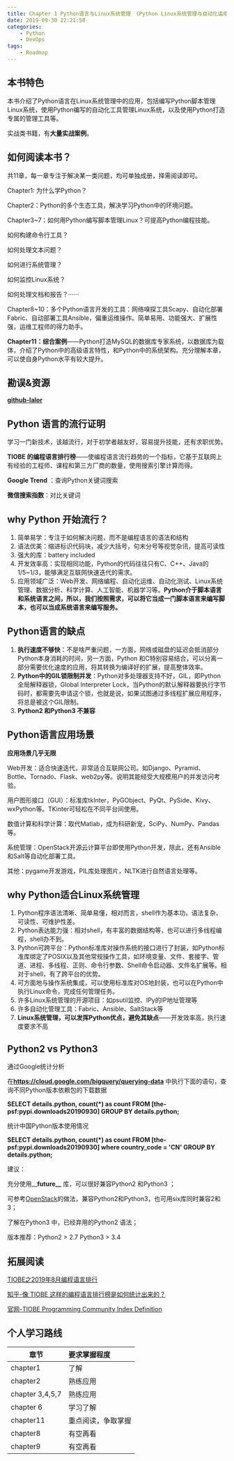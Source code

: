 ```yaml
---
title: Chapter 1 Python语言与Linux系统管理 《Python Linux系统管理与自动化运维》
date: 2019-09-30 22:21:58
categories:
	- Python 
	- DevOps
tags:
	- Roadmap
---
```


## 本书特色

本书介绍了Python语言在Linux系统管理中的应用，包括编写Python脚本管理Linux系统，使用Python编写的自动化工具管理Linux系统，以及使用Python打造专属的管理工具等。

实战类书籍，有**大量实战案例**。

<!--more-->

## 如何阅读本书？

共11章，每一章专注于解决某一类问题，均可单独成册，择需阅读即可。

Chapter1: 为什么学Python？

Chapter2：Python的多个生态工具，解决学习Python中的环境问题。

Chapter3~7：如何用Python编写脚本管理Linux？可提高Python编程技能。

如何构建命令行工具？

如何处理文本问题？

如何进行系统管理？

如何监控Linux系统？

如何处理文档和报告？······

Chapter8~10：多个Python语言开发的工具：网络嗅探工具Scapy、自动化部署Fabric、自动部署工具Ansible，偏重运维操作。简单易用、功能强大、扩展性强，运维工程师的得力助手。

**Chapter11：综合案例**——Python打造MySQL的数据库专家系统，以数据库为载体，介绍了Python中的高级语言特性，和Python中的系统架构。充分理解本章，可以使自身Python水平有较大提升。



## 勘误&资源

**[github-lalor](https://github.com/lalor/python_for_linux_system_administration)**



## Python 语言的流行证明

学习一门新技术，该越流行，对于初学者越友好，容易提升技能，还有求职优势。

**TIOBE 的编程语言排行榜**——使编程语言流行趋势的一个指标，它基于互联网上有经验的工程师、课程和第三方厂商的数量，使用搜索引擎计算而得。

**Google Trend** ：查询Python关键词搜索

**微信搜索指数**：对比关键词



## why Python 开始流行？

1. 简单易学：专注于如何解决问题，而不是编程语言的语法和结构
2. 语法优美：缩进标识代码块，减少大括号，句末分号等视觉杂讯，提高可读性
3. 强大的库：battery included
4. 开发效率高：实现相同功能，Python的代码往往只有C、C++、Java的 1/5~1/3，能够满足互联网快速迭代的需求。
5. 应用领域广泛：Web开发、网络编程、自动化运维、自动化测试、Linux系统管理、数据分析、科学计算、人工智能、机器学习等。**Python介于脚本语言和系统语言之间，所以，我们按照需求，可以将它当成一门脚本语言来编写脚本，也可以当成系统语言来编写服务。**



## Python语言的缺点

1. **执行速度不够快**：不是啥严重问题，一方面，网络或磁盘的延迟会抵消部分Python本身消耗的时间，另一方面，Python 和C特别容易结合，可以分离一部分需要优化速度的应用，将其转换为编译好的扩展，提高整体效率。
2. **Python中的GIL锁限制并发**：Python对多处理器支持不好，GIL，即Python全局解释器锁，Global Interpreter Lock，当Python的默认解释器要执行字节码时，都需要先申请这个锁，也就是说，如果试图通过多线程扩展应用程序，将总是被这个GIL限制。
3. **Python2 和Python3 不兼容**



## Python语言应用场景

**应用场景几乎无限**

Web开发：适合快速迭代，非常适合互联网公司。如Django、Pyramid、Bottle、Tornado、Flask、web2py等。说明其能经受大规模用户的并发访问考验。

用户图形接口（GUI）：标准库tkInter，PyGObject、PyQt、PySide、Kivy、wxPython等。TKinter可轻松在不同平台间使用。

数值计算和科学计算：取代Matlab，成为科研新宠，SciPy、NumPy、Pandas等。

系统管理：OpenStack开源云计算平台即使用Python开发，除此，还有Ansible和Salt等自动化部署工具。

其他：pygame开发游戏，PIL库处理图片，NLTK进行自然语言处理等。



## why Python适合Linux系统管理

1. Python程序语法清晰、简单易懂，相对而言，shell作为基本功，语法复杂、可读性、可维护性差。
2. Python表达能力强：相对shell，有丰富的数据结构等，也可以进行多线程编程，shell办不到。
3. Python可跨平台：Python标准库对操作系统的接口进行了封装，如Python标准库绑定了POSIX以及其他常规操作工具，如环境变量、文件、套接字、管道、进程、多线程、正则、命令行参数、Shell命令启动器、文件名扩展等。相对于shell，有了跨平台的优势。
4. 可方面地与操作系统集成，可以使用标准库对OS地封装，也可以在Python中执行Linux命令，完成任何管理任务。
5. 许多Linux系统管理的开源项目：如psutil监控、IPy的IP地址管理等
6. 许多自动化管理工具：Fabric、Ansible、SaltStack等
7. **Linux系统管理，可以发挥Python优点，避免其缺点**——开发效率高，执行速度要求不高



## Python2 vs Python3

通过Google统计分析

在**https://cloud.google.com/bigquery/querying-data** 中执行下面的语句，查询不同Python版本依赖包的下载数据

**SELECT details.python, count(\*)  as count FROM [the-psf:pypi.downloads20190930] GROUP BY details.python;**

统计中国Python版本使用情况

**SELECT details.python, count(\*)  as count FROM [the-psf:pypi.downloads20190930] where country_code = 'CN' GROUP BY details.python;**

建议：

充分使用\_\___future\_\___  库，可以很好兼容Python2 和Python3 ；

可参考[OpenStack](https://wiki.openstack.org/wiki/Python3)的做法，兼容Python2和Python3，也可用six库同时兼容2和3；

了解在Python3 中，已经弃用的Python2 语法；

版本推荐：Python2 > 2.7    Python3 > 3.4



## 拓展阅读

[TIOBE之2019年8月编程语言排行](https://mp.weixin.qq.com/s?src=11&timestamp=1569855067&ver=1884&signature=JqSmr4FcWkHUOixFmflaJkSN4gTMJePXfLHA9iDDclycxQKhgkIZ84nJLFz3CU-gnvS-EbMtbaLcWUgOFZD4ds5gU55zVm1wRPTQTcns2C32aDN2aoI4qJJlc9Tgu0BW&new=1)

[知乎-像 TIOBE 这样的编程语言排行榜是如何统计出来的？](https://www.zhihu.com/question/20430292)

[官网-TIOBE Programming Community Index Definition](https://www.tiobe.com/tiobe-index/programming-languages-definition/)

 

## 个人学习路线

| 章节            | 要求掌握程度       |
| --------------- | :----------------- |
| chapter1        | 了解               |
| chapter2        | 熟练应用           |
| chapter 3,4,5,7 | 熟练应用           |
| chapter 6       | 学习了解           |
| chapter11       | 重点阅读，争取掌握 |
| chapter8        | 有空再看           |
| chapter9        | 有空再看           |

